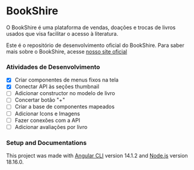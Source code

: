 # BookShire

O BookShire é uma plataforma de vendas, doações e trocas de livros usados que visa facilitar o acesso à literatura.

Este é o repositório de desenvolvimento oficial do BookShire. Para saber mais sobre o BookShire, acesse [nosso site oficial](https://bookshire.vercel.app/)

### Atividades de Desenvolvimento

- [x] Criar componentes de menus fixos na tela
- [x] Conectar API às seções thumbnail
- [ ] Adicionar constructor no modelo de livro
- [ ] Concertar botão "+"
- [ ] Criar a base de componentes mapeados
- [ ] Adicionar Icons e Imagens
- [ ] Fazer conexões com a API
- [ ] Adicionar avaliações por livro

### Setup and Documentations

This project was made with [Angular CLI](https://github.com/angular/angular-cli) version 14.1.2 and [Node.js](https://nodejs.org/en/docs) version 18.16.0.

